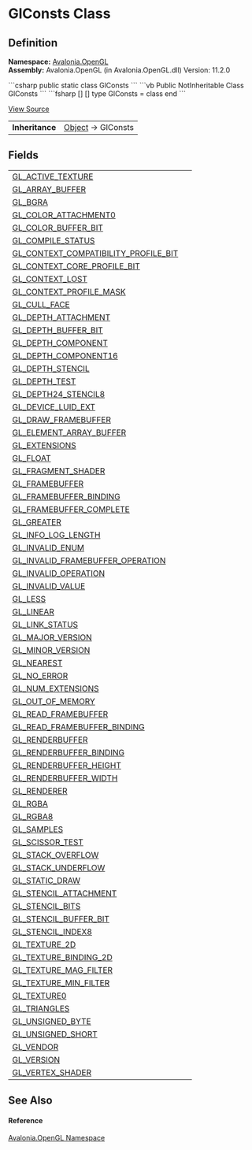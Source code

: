 # GlConsts Class




## Definition
**Namespace:** <a href="N_Avalonia_OpenGL">Avalonia.OpenGL</a>  
**Assembly:** Avalonia.OpenGL (in Avalonia.OpenGL.dll) Version: 11.2.0

<Tabs groupId="api-code-preview">
<TabItem value="csharp" label="C#">
```csharp
public static class GlConsts
```
</TabItem>
<TabItem value="vb" label="VB">
```vb
Public NotInheritable Class GlConsts
```
</TabItem>
<TabItem value="fsharp" label="F#">
```fsharp
[<AbstractClassAttribute>]
[<SealedAttribute>]
type GlConsts = class end
```
</TabItem>
</Tabs>



<a href="https://github.com/AvaloniaUI/Avalonia/tree/master/src/Avalonia.OpenGL/GlConsts.cs" title="View the source code">View Source</a>

<table>
<tr><td><strong>Inheritance</strong></td><td><a href="https://learn.microsoft.com/dotnet/api/system.object" target="_blank" rel="noopener noreferrer">Object</a>  →  GlConsts</td></tr>
</table>



## Fields
<table>
<tr>
<td><a href="F_Avalonia_OpenGL_GlConsts_GL_ACTIVE_TEXTURE">GL_ACTIVE_TEXTURE</a></td>
<td> </td>
</tr>
<tr>
<td><a href="F_Avalonia_OpenGL_GlConsts_GL_ARRAY_BUFFER">GL_ARRAY_BUFFER</a></td>
<td> </td>
</tr>
<tr>
<td><a href="F_Avalonia_OpenGL_GlConsts_GL_BGRA">GL_BGRA</a></td>
<td> </td>
</tr>
<tr>
<td><a href="F_Avalonia_OpenGL_GlConsts_GL_COLOR_ATTACHMENT0">GL_COLOR_ATTACHMENT0</a></td>
<td> </td>
</tr>
<tr>
<td><a href="F_Avalonia_OpenGL_GlConsts_GL_COLOR_BUFFER_BIT">GL_COLOR_BUFFER_BIT</a></td>
<td> </td>
</tr>
<tr>
<td><a href="F_Avalonia_OpenGL_GlConsts_GL_COMPILE_STATUS">GL_COMPILE_STATUS</a></td>
<td> </td>
</tr>
<tr>
<td><a href="F_Avalonia_OpenGL_GlConsts_GL_CONTEXT_COMPATIBILITY_PROFILE_BIT">GL_CONTEXT_COMPATIBILITY_PROFILE_BIT</a></td>
<td> </td>
</tr>
<tr>
<td><a href="F_Avalonia_OpenGL_GlConsts_GL_CONTEXT_CORE_PROFILE_BIT">GL_CONTEXT_CORE_PROFILE_BIT</a></td>
<td> </td>
</tr>
<tr>
<td><a href="F_Avalonia_OpenGL_GlConsts_GL_CONTEXT_LOST">GL_CONTEXT_LOST</a></td>
<td> </td>
</tr>
<tr>
<td><a href="F_Avalonia_OpenGL_GlConsts_GL_CONTEXT_PROFILE_MASK">GL_CONTEXT_PROFILE_MASK</a></td>
<td> </td>
</tr>
<tr>
<td><a href="F_Avalonia_OpenGL_GlConsts_GL_CULL_FACE">GL_CULL_FACE</a></td>
<td> </td>
</tr>
<tr>
<td><a href="F_Avalonia_OpenGL_GlConsts_GL_DEPTH_ATTACHMENT">GL_DEPTH_ATTACHMENT</a></td>
<td> </td>
</tr>
<tr>
<td><a href="F_Avalonia_OpenGL_GlConsts_GL_DEPTH_BUFFER_BIT">GL_DEPTH_BUFFER_BIT</a></td>
<td> </td>
</tr>
<tr>
<td><a href="F_Avalonia_OpenGL_GlConsts_GL_DEPTH_COMPONENT">GL_DEPTH_COMPONENT</a></td>
<td> </td>
</tr>
<tr>
<td><a href="F_Avalonia_OpenGL_GlConsts_GL_DEPTH_COMPONENT16">GL_DEPTH_COMPONENT16</a></td>
<td> </td>
</tr>
<tr>
<td><a href="F_Avalonia_OpenGL_GlConsts_GL_DEPTH_STENCIL">GL_DEPTH_STENCIL</a></td>
<td> </td>
</tr>
<tr>
<td><a href="F_Avalonia_OpenGL_GlConsts_GL_DEPTH_TEST">GL_DEPTH_TEST</a></td>
<td> </td>
</tr>
<tr>
<td><a href="F_Avalonia_OpenGL_GlConsts_GL_DEPTH24_STENCIL8">GL_DEPTH24_STENCIL8</a></td>
<td> </td>
</tr>
<tr>
<td><a href="F_Avalonia_OpenGL_GlConsts_GL_DEVICE_LUID_EXT">GL_DEVICE_LUID_EXT</a></td>
<td> </td>
</tr>
<tr>
<td><a href="F_Avalonia_OpenGL_GlConsts_GL_DRAW_FRAMEBUFFER">GL_DRAW_FRAMEBUFFER</a></td>
<td> </td>
</tr>
<tr>
<td><a href="F_Avalonia_OpenGL_GlConsts_GL_ELEMENT_ARRAY_BUFFER">GL_ELEMENT_ARRAY_BUFFER</a></td>
<td> </td>
</tr>
<tr>
<td><a href="F_Avalonia_OpenGL_GlConsts_GL_EXTENSIONS">GL_EXTENSIONS</a></td>
<td> </td>
</tr>
<tr>
<td><a href="F_Avalonia_OpenGL_GlConsts_GL_FLOAT">GL_FLOAT</a></td>
<td> </td>
</tr>
<tr>
<td><a href="F_Avalonia_OpenGL_GlConsts_GL_FRAGMENT_SHADER">GL_FRAGMENT_SHADER</a></td>
<td> </td>
</tr>
<tr>
<td><a href="F_Avalonia_OpenGL_GlConsts_GL_FRAMEBUFFER">GL_FRAMEBUFFER</a></td>
<td> </td>
</tr>
<tr>
<td><a href="F_Avalonia_OpenGL_GlConsts_GL_FRAMEBUFFER_BINDING">GL_FRAMEBUFFER_BINDING</a></td>
<td> </td>
</tr>
<tr>
<td><a href="F_Avalonia_OpenGL_GlConsts_GL_FRAMEBUFFER_COMPLETE">GL_FRAMEBUFFER_COMPLETE</a></td>
<td> </td>
</tr>
<tr>
<td><a href="F_Avalonia_OpenGL_GlConsts_GL_GREATER">GL_GREATER</a></td>
<td> </td>
</tr>
<tr>
<td><a href="F_Avalonia_OpenGL_GlConsts_GL_INFO_LOG_LENGTH">GL_INFO_LOG_LENGTH</a></td>
<td> </td>
</tr>
<tr>
<td><a href="F_Avalonia_OpenGL_GlConsts_GL_INVALID_ENUM">GL_INVALID_ENUM</a></td>
<td> </td>
</tr>
<tr>
<td><a href="F_Avalonia_OpenGL_GlConsts_GL_INVALID_FRAMEBUFFER_OPERATION">GL_INVALID_FRAMEBUFFER_OPERATION</a></td>
<td> </td>
</tr>
<tr>
<td><a href="F_Avalonia_OpenGL_GlConsts_GL_INVALID_OPERATION">GL_INVALID_OPERATION</a></td>
<td> </td>
</tr>
<tr>
<td><a href="F_Avalonia_OpenGL_GlConsts_GL_INVALID_VALUE">GL_INVALID_VALUE</a></td>
<td> </td>
</tr>
<tr>
<td><a href="F_Avalonia_OpenGL_GlConsts_GL_LESS">GL_LESS</a></td>
<td> </td>
</tr>
<tr>
<td><a href="F_Avalonia_OpenGL_GlConsts_GL_LINEAR">GL_LINEAR</a></td>
<td> </td>
</tr>
<tr>
<td><a href="F_Avalonia_OpenGL_GlConsts_GL_LINK_STATUS">GL_LINK_STATUS</a></td>
<td> </td>
</tr>
<tr>
<td><a href="F_Avalonia_OpenGL_GlConsts_GL_MAJOR_VERSION">GL_MAJOR_VERSION</a></td>
<td> </td>
</tr>
<tr>
<td><a href="F_Avalonia_OpenGL_GlConsts_GL_MINOR_VERSION">GL_MINOR_VERSION</a></td>
<td> </td>
</tr>
<tr>
<td><a href="F_Avalonia_OpenGL_GlConsts_GL_NEAREST">GL_NEAREST</a></td>
<td> </td>
</tr>
<tr>
<td><a href="F_Avalonia_OpenGL_GlConsts_GL_NO_ERROR">GL_NO_ERROR</a></td>
<td> </td>
</tr>
<tr>
<td><a href="F_Avalonia_OpenGL_GlConsts_GL_NUM_EXTENSIONS">GL_NUM_EXTENSIONS</a></td>
<td> </td>
</tr>
<tr>
<td><a href="F_Avalonia_OpenGL_GlConsts_GL_OUT_OF_MEMORY">GL_OUT_OF_MEMORY</a></td>
<td> </td>
</tr>
<tr>
<td><a href="F_Avalonia_OpenGL_GlConsts_GL_READ_FRAMEBUFFER">GL_READ_FRAMEBUFFER</a></td>
<td> </td>
</tr>
<tr>
<td><a href="F_Avalonia_OpenGL_GlConsts_GL_READ_FRAMEBUFFER_BINDING">GL_READ_FRAMEBUFFER_BINDING</a></td>
<td> </td>
</tr>
<tr>
<td><a href="F_Avalonia_OpenGL_GlConsts_GL_RENDERBUFFER">GL_RENDERBUFFER</a></td>
<td> </td>
</tr>
<tr>
<td><a href="F_Avalonia_OpenGL_GlConsts_GL_RENDERBUFFER_BINDING">GL_RENDERBUFFER_BINDING</a></td>
<td> </td>
</tr>
<tr>
<td><a href="F_Avalonia_OpenGL_GlConsts_GL_RENDERBUFFER_HEIGHT">GL_RENDERBUFFER_HEIGHT</a></td>
<td> </td>
</tr>
<tr>
<td><a href="F_Avalonia_OpenGL_GlConsts_GL_RENDERBUFFER_WIDTH">GL_RENDERBUFFER_WIDTH</a></td>
<td> </td>
</tr>
<tr>
<td><a href="F_Avalonia_OpenGL_GlConsts_GL_RENDERER">GL_RENDERER</a></td>
<td> </td>
</tr>
<tr>
<td><a href="F_Avalonia_OpenGL_GlConsts_GL_RGBA">GL_RGBA</a></td>
<td> </td>
</tr>
<tr>
<td><a href="F_Avalonia_OpenGL_GlConsts_GL_RGBA8">GL_RGBA8</a></td>
<td> </td>
</tr>
<tr>
<td><a href="F_Avalonia_OpenGL_GlConsts_GL_SAMPLES">GL_SAMPLES</a></td>
<td> </td>
</tr>
<tr>
<td><a href="F_Avalonia_OpenGL_GlConsts_GL_SCISSOR_TEST">GL_SCISSOR_TEST</a></td>
<td> </td>
</tr>
<tr>
<td><a href="F_Avalonia_OpenGL_GlConsts_GL_STACK_OVERFLOW">GL_STACK_OVERFLOW</a></td>
<td> </td>
</tr>
<tr>
<td><a href="F_Avalonia_OpenGL_GlConsts_GL_STACK_UNDERFLOW">GL_STACK_UNDERFLOW</a></td>
<td> </td>
</tr>
<tr>
<td><a href="F_Avalonia_OpenGL_GlConsts_GL_STATIC_DRAW">GL_STATIC_DRAW</a></td>
<td> </td>
</tr>
<tr>
<td><a href="F_Avalonia_OpenGL_GlConsts_GL_STENCIL_ATTACHMENT">GL_STENCIL_ATTACHMENT</a></td>
<td> </td>
</tr>
<tr>
<td><a href="F_Avalonia_OpenGL_GlConsts_GL_STENCIL_BITS">GL_STENCIL_BITS</a></td>
<td> </td>
</tr>
<tr>
<td><a href="F_Avalonia_OpenGL_GlConsts_GL_STENCIL_BUFFER_BIT">GL_STENCIL_BUFFER_BIT</a></td>
<td> </td>
</tr>
<tr>
<td><a href="F_Avalonia_OpenGL_GlConsts_GL_STENCIL_INDEX8">GL_STENCIL_INDEX8</a></td>
<td> </td>
</tr>
<tr>
<td><a href="F_Avalonia_OpenGL_GlConsts_GL_TEXTURE_2D">GL_TEXTURE_2D</a></td>
<td> </td>
</tr>
<tr>
<td><a href="F_Avalonia_OpenGL_GlConsts_GL_TEXTURE_BINDING_2D">GL_TEXTURE_BINDING_2D</a></td>
<td> </td>
</tr>
<tr>
<td><a href="F_Avalonia_OpenGL_GlConsts_GL_TEXTURE_MAG_FILTER">GL_TEXTURE_MAG_FILTER</a></td>
<td> </td>
</tr>
<tr>
<td><a href="F_Avalonia_OpenGL_GlConsts_GL_TEXTURE_MIN_FILTER">GL_TEXTURE_MIN_FILTER</a></td>
<td> </td>
</tr>
<tr>
<td><a href="F_Avalonia_OpenGL_GlConsts_GL_TEXTURE0">GL_TEXTURE0</a></td>
<td> </td>
</tr>
<tr>
<td><a href="F_Avalonia_OpenGL_GlConsts_GL_TRIANGLES">GL_TRIANGLES</a></td>
<td> </td>
</tr>
<tr>
<td><a href="F_Avalonia_OpenGL_GlConsts_GL_UNSIGNED_BYTE">GL_UNSIGNED_BYTE</a></td>
<td> </td>
</tr>
<tr>
<td><a href="F_Avalonia_OpenGL_GlConsts_GL_UNSIGNED_SHORT">GL_UNSIGNED_SHORT</a></td>
<td> </td>
</tr>
<tr>
<td><a href="F_Avalonia_OpenGL_GlConsts_GL_VENDOR">GL_VENDOR</a></td>
<td> </td>
</tr>
<tr>
<td><a href="F_Avalonia_OpenGL_GlConsts_GL_VERSION">GL_VERSION</a></td>
<td> </td>
</tr>
<tr>
<td><a href="F_Avalonia_OpenGL_GlConsts_GL_VERTEX_SHADER">GL_VERTEX_SHADER</a></td>
<td> </td>
</tr>
</table>

## See Also


#### Reference
<a href="N_Avalonia_OpenGL">Avalonia.OpenGL Namespace</a>  

